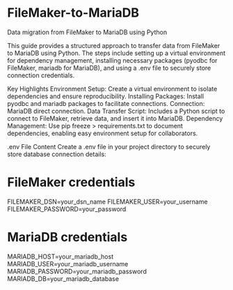 # FileMaker-to-MariaDB
Data migration from FileMaker to MariaDB using Python

This guide provides a structured approach to transfer data from FileMaker to MariaDB using Python. The steps include setting up a virtual environment for dependency management, installing necessary packages (pyodbc for FileMaker, mariadb for MariaDB), and using a .env file to securely store connection credentials.

Key Highlights
Environment Setup: Create a virtual environment to isolate dependencies and ensure reproducibility.
Installing Packages: Install pyodbc and mariadb packages to facilitate connections.
Connection:  MariaDB direct connection.
Data Transfer Script: Includes a Python script to connect to FileMaker, retrieve data, and insert it into MariaDB.
Dependency Management: Use pip freeze > requirements.txt to document dependencies, enabling easy environment setup for collaborators.


.env File Content
Create a .env file in your project directory to securely store database connection details:


# FileMaker credentials
FILEMAKER_DSN=your_dsn_name
FILEMAKER_USER=your_username
FILEMAKER_PASSWORD=your_password

# MariaDB credentials
MARIADB_HOST=your_mariadb_host
MARIADB_USER=your_mariadb_username
MARIADB_PASSWORD=your_mariadb_password
MARIADB_DB=your_mariadb_database
